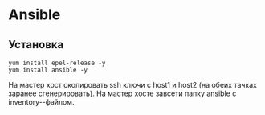 # Ansible

## Установка

```console
yum install epel-release -y
yum install ansible -y
```

На мастер хост скопировать ssh ключи с host1 и host2 (на обеих тачках заранее сгенерировать).
На мастер хосте завсети папку ansible с inventory--файлом.
